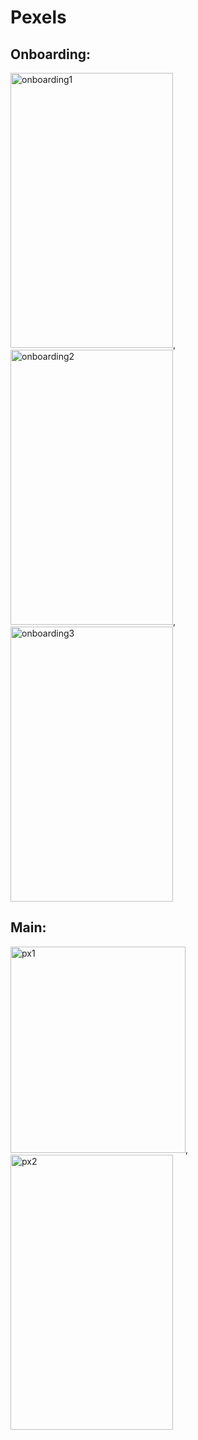 # Pexels
## Onboarding:
<img height = "440" width="260" alt="onboarding1" src="https://github.com/alkhero21/Pexels/assets/73021212/54f2e4c2-b8c1-4cc8-970e-3638e0df6734">, <img height = "440" width="260" alt="onboarding2" src="https://github.com/alkhero21/Pexels/assets/73021212/cfc9afb9-a513-4308-b0f1-541801fd3f80">, <img height = "440" width="260" alt="onboarding3" src="https://github.com/alkhero21/Pexels/assets/73021212/185bef8e-0ab0-41c8-9df3-083c9c35b43a">

## Main:
<img height = "330" width="280" alt="px1" src="https://github.com/alkhero21/Pexels/assets/73021212/780ad5e2-5c52-4b6f-bf6e-20c0b465fec5">,<img height = "440" width="260" alt="px2" src="https://github.com/alkhero21/Pexels/assets/73021212/effbdc6a-6c0e-4e08-b61a-50be6c95650f">



